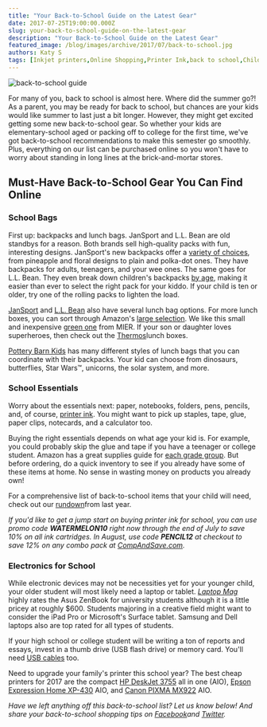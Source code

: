 ```yaml
---
title: "Your Back-to-School Guide on the Latest Gear"
date: 2017-07-25T19:00:00.000Z
slug: your-back-to-school-guide-on-the-latest-gear
description: "Your Back-to-School Guide on the Latest Gear"
featured_image: /blog/images/archive/2017/07/back-to-school.jpg
authors: Katy S
tags: [Inkjet printers,Online Shopping,Printer Ink,back to school,Children,all in one printer]
---
```


![back-to-school guide](/blog/images/back-to-school.jpg "back to school")

For many of you, back to school is almost here. Where did the summer go?! As a parent, you may be ready for back to school, but chances are your kids would like summer to last just a bit longer. However, they might get excited getting some new back-to-school gear. So whether your kids are elementary-school aged or packing off to college for the first time, we've got back-to-school recommendations to make this semester go smoothly. Plus, everything on our list can be purchased online so you won't have to worry about standing in long lines at the brick-and-mortar stores.

## Must-Have Back-to-School Gear You Can Find Online

### School Bags

First up: backpacks and lunch bags. JanSport and L.L. Bean are old standbys for a reason. Both brands sell high-quality packs with fun, interesting designs. JanSport's new backpacks offer a [variety of choices](https://www.jansport.com/shop/en/jansport-us/whats-new/new-products), from pineapple and floral designs to plain and polka-dot ones. They have backpacks for adults, teenagers, and your wee ones. The same goes for L.L. Bean. They even break down children's backpacks [by age](https://www.llbean.com/llb/shop/818?page=school-backpacks&nav=ln-816&csp=f&bc=), making it easier than ever to select the right pack for your kiddo. If your child is ten or older, try one of the rolling packs to lighten the load.

[JanSport](https://www.jansport.com/shop/en/jansport-us/lunch-bags) and [L.L. Bean](https://www.llbean.com/llb/shop/514248?page=kids-lunch-boxes&nav=ln-514247&csp=f&bc=) also have several lunch bag options. For more lunch boxes, you can sort through Amazon's [large selection](https://www.amazon.com/b/ref=gbps%5Fftr%5Fm14%5Fd2a2%5FsubTitle%5FLunchBag?&node=16932236011&pf%5Frd%5Fm=ATVPDKIKX0DER&pf%5Frd%5Fs=merchandised-search-14&pf%5Frd%5Fr=AXF2DD2X05S69711VBQT&pf%5Frd%5Ft=101&pf%5Frd%5Fp=cee7bb31-ab41-41a1-8594-1d6189cfd2a2&pf%5Frd%5Fi=16932236011&gb%5Ff%5Fbts17-backpacks=dealTypes:EVENT%5FDEAL,dealStates:AVAILABLE%252CWAITLIST%252CWAITLISTFULL%252CUPCOMING%252CEXPIRED%252CSOLDOUT,subTitle:Lunch%252520Bags&ie=UTF8). We like this small and inexpensive [green one](https://www.amazon.com/dp/B01FQA0Z08/ref=gbps%5Fimg%5Fm14%5Fd2a2%5Fa3b45c74?smid=AOS50KZQHSN13&pf%5Frd%5Fp=cee7bb31-ab41-41a1-8594-1d6189cfd2a2&pf%5Frd%5Fs=merchandised-search-14&pf%5Frd%5Ft=101&pf%5Frd%5Fi=16932236011&pf%5Frd%5Fm=ATVPDKIKX0DER&pf%5Frd%5Fr=B62G06G1TPBMNDJ22EVQ&th=1) from MIER. If your son or daughter loves superheroes, then check out the [Thermos](https://www.amazon.com/s/ref=nb%5Fsb%5Fnoss?url=srs%3D2530615011%26search-alias%3Dspecialty-aps&field-keywords=lunch%20kits)lunch boxes.

[Pottery Barn Kids](https://www.potterybarnkids.com/shop/backpacks-luggage/shop-all-lunch-bags/?cm%5Ftype=gnav) has many different styles of lunch bags that you can coordinate with their backpacks. Your kid can choose from dinosaurs, butterflies, Star Wars™, unicorns, the solar system, and more.

### School Essentials

Worry about the essentials next: paper, notebooks, folders, pens, pencils, and, of course, [printer ink](https://www.compandsave.com). You might want to pick up staples, tape, glue, paper clips, notecards, and a calculator too. 

Buying the right essentials depends on what age your kid is. For example, you could probably skip the glue and tape if you have a teenager or college student. Amazon has a great supplies guide for [each grade group](https://www.amazon.com/b/ref=s9%5Facss%5Fot%5Fcg%5Fsl17par%5Fmd1%5Fw?node=1065840&pf%5Frd%5Fm=ATVPDKIKX0DER&pf%5Frd%5Fs=bottom-2&pf%5Frd%5Fr=KXWT6TH4W55KMSR0DEZF&pf%5Frd%5Ft=31201&pf%5Frd%5Fp=0efbab19-cc7e-4c92-b324-92d09fcaa65c&pf%5Frd%5Fi=31201). But before ordering, do a quick inventory to see if you already have some of these items at home. No sense in wasting money on products you already own!

For a comprehensive list of back-to-school items that your child will need, check out our [rundown](https://blog.compandsave.com/2016/08/what-your-kids-need-for-back-to-school.html)from last year.

_If you'd like to get a jump start on buying printer ink for school, you can use promo code **WATERMELON10** right now through the end of July to save 10% on all ink cartridges. In August, use code **PENCIL12** at checkout to save 12% on any combo pack at [CompAndSave.com](https://www.compandsave.com)._

### Electronics for School

While electronic devices may not be necessities yet for your younger child, your older student will most likely need a laptop or tablet. _[Laptop Mag](https://www.laptopmag.com/reviews/laptops/asus-zenbook-ux330ua)_ highly rates the Asus ZenBook for university students although it is a little pricey at roughly $600\. Students majoring in a creative field might want to consider the iPad Pro or Microsoft's Surface tablet. Samsung and Dell laptops also are top rated for all types of students.

If your high school or college student will be writing a ton of reports and essays, invest in a thumb drive (USB flash drive) or memory card. You'll need [USB cables](https://www.compandsave.com/usb-cables) too.

Need to upgrade your family's printer this school year? The best cheap printers for 2017 are the compact [HP DeskJet 3755](https://www.compandsave.com/hp/65xl-ink-cartridges/n9k04an-n9k03an-2-combo) all in one (AIO), [Epson Expression Home XP-430](https://www.compandsave.com/epson/288xl-ink-cartridges/t288xl-4-combo) AIO, and [Canon PIXMA MX922](https://www.compandsave.com/canon/250-251-xl-ink-cartridges/pgi-250xl-cli-251xl-5-combo) AIO.

_Have we left anything off this back-to-school list? Let us know below! And share your back-to-school shopping tips on [Facebook](https://www.facebook.com/compandsave.ink)and [Twitter](https://twitter.com/compandsave)._  